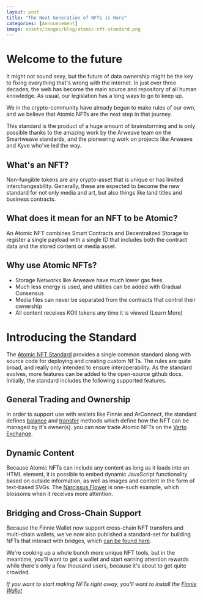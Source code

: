 ```yaml
---
layout: post
title: "The Next Generation of NFTs is Here"
categories: [Announcement]
image: assets/images/blog/atomic-nft-standard.png
---
```


# Welcome to the future
It might not sound sexy, but the future of data ownership might be the key to fixing everything that's wrong with the internet. In just over three decades, the web has become the main source and repository of all human knowledge. As usual, our legislation has a long ways to go to keep up.

We in the crypto-community have already begun to make rules of our own, and we believe that Atomic NFTs are the next step in that journey.

This standard is the product of a huge amount of brainstorming and is only possible thanks to the amazing work by the Arweave team on the Smartweave standards, and the pioneering work on projects like Arweave and Kyve who've led the way.

## What's an NFT?
Non-fungible tokens are any crypto-asset that is unique or has limited interchangeability. Generally, these are expected to become the new standard for not only media and art, but also things like land titles and business contracts.

## What does it mean for an NFT to be Atomic?
An Atomic NFT combines Smart Contracts and Decentralized Storage to register a single payload with a single ID that includes both the contract data and the stored content or media asset.

## Why use Atomic NFTs?
- Storage Networks like Arweave have much lower gas fees
- Much less energy is used, and utilities can be added with Gradual Consensus
- Media files can never be separated from the contracts that control their ownership
- All content receives KOII tokens any time it is viewed (Learn More)

# Introducing the Standard
The [Atomic NFT Standard](https://atomicnft.com) provides a single common standard along with source code for deploying and creating custom NFTs. The rules are quite broad, and really only intended to ensure interoperability. As the standard evolves, more features can be added to the open-source github docs. Initially, the standard includes the following supported features.

## General Trading and Ownership
In order to support use with wallets like Finnie and ArConnect, the standard defines [balance](https://atomicnft.com/docs/Required-features-of-an-atomic-NFT/Balance/) and [transfer](https://atomicnft.com/docs/Required-features-of-an-atomic-NFT/Transfer/) methods which define how the NFT can be managed by it's owner(s). you can now trade Atomic NFTs on the [Verto Exchange](https://verto.exchange).

## Dynamic Content
Because Atomic NFTs can include any content as long as it loads into an HTML element, it is possible to embed dynamic JavaScript functionality based on outside information, as well as images and content in the form of text-based SVGs. The [Narcissus Flower](https://atomicnft.com/docs/Required-features-of-an-atomic-NFT/Dynamic/) is one-such example, which blossoms when it receives more attention.

## Bridging and Cross-Chain Support
Because the Finnie Wallet now support cross-chain NFT transfers and multi-chain wallets, we've now also published a standard-set for building NFTs that interact with bridges, which [can be found here](https://atomicnft.com/docs/Required-features-of-an-atomic-NFT/Bridging-Support/).

We're cooking up a whole bunch more unique NFT tools, but in the meantime, you'll want to get a wallet and start earning attention rewards while there's only a few thousand users, because it's about to get quite crowded.

_If you want to start making NFTs right away, you'll want to install the [Finnie Wallet](https://www.koii.network/getFinnie)_
